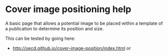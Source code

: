# Cover image positioning help

A basic page that allows a potential image to be placed within a template of a publication to determine its position and size.

This can be tested by going here: 
* http://oecd.github.io/cover-image-position/index.html or
